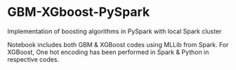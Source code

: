 # GBM-XGboost-PySpark
Implementation of boosting algorithms in PySpark with local Spark cluster

Notebook includes both GBM & XGBoost codes using MLLib from Spark.
For XGBoost, One hot encoding has been performed in Spark & Python in respective codes.
